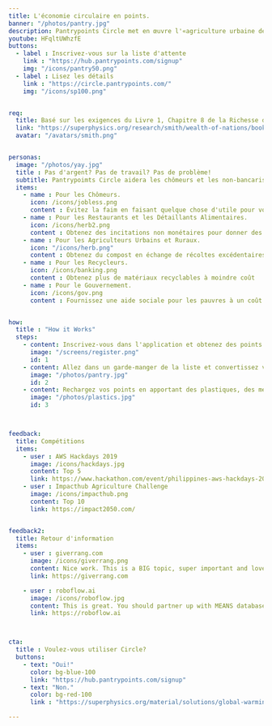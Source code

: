 ```yaml
---
title: L'économie circulaire en points.
banner: "/photos/pantry.jpg"
description: Pantrypoints Circle met en œuvre l'«agriculture urbaine de subsistance» et le «sauvetage alimentaire» afin de réaliser la véritable économie circulaire
youtube: HFqltUWhzfE
buttons:
  - label : Inscrivez-vous sur la liste d'attente
    link : "https://hub.pantrypoints.com/signup"
    img: "/icons/pantry50.png"
  - label : Lisez les détails
    link : "https://circle.pantrypoints.com/"
    img: "/icons/sp100.png"


req:
  title: Basé sur les exigences du Livre 1, Chapitre 8 de la Richesse des Nations d'Adam Smith
  link: "https://superphysics.org/research/smith/wealth-of-nations/book-1/chapter-8d"
  avatar: "/avatars/smith.png"


personas:
  image: "/photos/yay.jpg"
  title : Pas d'argent? Pas de travail? Pas de problème! 
  subtitle: Pantrypoimts Circle aidera les chômeurs et les non-bancarisés à avoir accès à la nourriture grâce à leur communauté locale
  items:
    - name : Pour les Chômeurs. 
      icon: /icons/jobless.png
      content : Évitez la faim en faisant quelque chose d'utile pour votre communauté      
    - name : Pour les Restaurants et les Détaillants Alimentaires.
      icon: /icons/herb2.png
      content : Obtenez des incitations non monétaires pour donner des déchets alimentaires
    - name : Pour les Agriculteurs Urbains et Ruraux.
      icon: "/icons/herb.png"
      content : Obtenez du compost en échange de récoltes excédentaires
    - name : Pour les Recycleurs. 
      icon: /icons/banking.png
      content : Obtenez plus de matériaux recyclables à moindre coût
    - name : Pour le Gouvernement. 
      icon: /icons/gov.png
      content : Fournissez une aide sociale pour les pauvres à un coût bien inférieur et obtenez rapidement des données mises à jour


how:
  title : "How it Works"  
  steps:
    - content: Inscrivez-vous dans l'application et obtenez des points
      image: "/screens/register.png"
      id: 1
    - content: Allez dans un garde-manger de la liste et convertissez vos points en nourriture
      image: "/photos/pantry.jpg"
      id: 2
    - content: Rechargez vos points en apportant des plastiques, des métaux, des bouteilles ou du compost
      image: "/photos/plastics.jpg"
      id: 3



feedback:
  title: Compétitions
  items:
    - user : AWS Hackdays 2019
      image: /icons/hackdays.jpg
      content: Top 5
      link: https://www.hackathon.com/event/philippines-aws-hackdays-2019--lets-hack-for-good-5c4a9262187a8c0004fa3d05
    - user : Impacthub Agriculture Challenge
      image: /icons/impacthub.png
      content: Top 10
      link: https://impact2050.com/


feedback2:
  title: Retour d'information
  items:
    - user : giverrang.com
      image: /icons/giverrang.png
      content: Nice work. This is a BIG topic, super important and love that you're tackling it. I'm on the same wavelength.
      link: https://giverrang.com

    - user : roboflow.ai
      image: /icons/roboflow.jpg
      content: This is great. You should partner up with MEANS database which does something similar with food pantries.
      link: https://roboflow.ai 



cta:
  title : Voulez-vous utiliser Circle?
  buttons:
    - text: "Oui!"
      color: bg-blue-100
      link: "https://hub.pantrypoints.com/signup"
    - text: "Non."
      color: bg-red-100    
      link : "https://superphysics.org/material/solutions/global-warming/"

---
```

